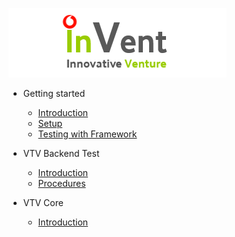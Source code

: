 ![Logo](_media/invent_landscape.png)

- Getting started

  - [Introduction](frameworkIntro.md)
  - [Setup](Setup.md)
  - [Testing with Framework](Framework.md)

- VTV Backend Test

  - [Introduction](backendIntro.md)
  - [Procedures](Procedures.md)

- VTV Core

  - [Introduction](vtvIntro.md)
